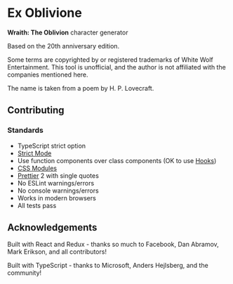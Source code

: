 # Ex Oblivione

**Wraith: The Oblivion** character generator

Based on the 20th anniversary edition.

Some terms are copyrighted by or registered trademarks of White Wolf Entertainment. This tool is unofficial, and the author is not affiliated with the companies mentioned here.

The name is taken from a poem by H. P. Lovecraft.

## Contributing

### Standards

- TypeScript strict option
- [Strict Mode](https://reactjs.org/docs/strict-mode.html)
- Use function components over class components (OK to use [Hooks](https://reactjs.org/docs/hooks-intro.html))
- [CSS Modules](https://facebook.github.io/create-react-app/docs/adding-a-css-modules-stylesheet)
- [Prettier](https://prettier.io/) 2 with single quotes
- No ESLint warnings/errors
- No console warnings/errors
- Works in modern browsers
- All tests pass

## Acknowledgements

Built with React and Redux - thanks so much to Facebook, Dan Abramov, Mark Erikson, and all contributors!

Built with TypeScript - thanks to Microsoft, Anders Hejlsberg, and the community!
